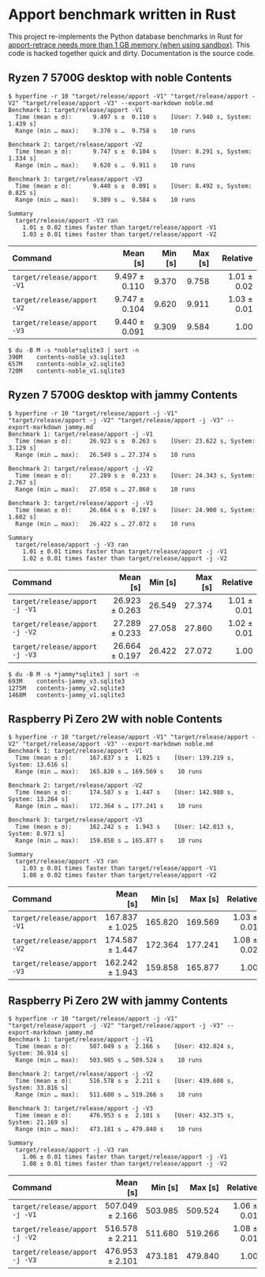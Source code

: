 Apport benchmark written in Rust
================================

This project re-implements the Python database benchmarks in Rust for
[apport-retrace needs more than 1 GB memory (when using sandbox)](https://bugs.launchpad.net/ubuntu/+source/apport/+bug/2073787).
This code is hacked together quick and dirty. Documentation is the source code.

## Ryzen 7 5700G desktop with noble Contents

```
$ hyperfine -r 10 "target/release/apport -V1" "target/release/apport -V2" "target/release/apport -V3" --export-markdown noble.md
Benchmark 1: target/release/apport -V1
  Time (mean ± σ):      9.497 s ±  0.110 s    [User: 7.940 s, System: 1.439 s]
  Range (min … max):    9.370 s …  9.758 s    10 runs

Benchmark 2: target/release/apport -V2
  Time (mean ± σ):      9.747 s ±  0.104 s    [User: 8.291 s, System: 1.334 s]
  Range (min … max):    9.620 s …  9.911 s    10 runs

Benchmark 3: target/release/apport -V3
  Time (mean ± σ):      9.440 s ±  0.091 s    [User: 8.492 s, System: 0.825 s]
  Range (min … max):    9.309 s …  9.584 s    10 runs

Summary
  target/release/apport -V3 ran
    1.01 ± 0.02 times faster than target/release/apport -V1
    1.03 ± 0.01 times faster than target/release/apport -V2
```

| Command | Mean [s] | Min [s] | Max [s] | Relative |
|:---|---:|---:|---:|---:|
| `target/release/apport -V1` | 9.497 ± 0.110 | 9.370 | 9.758 | 1.01 ± 0.02 |
| `target/release/apport -V2` | 9.747 ± 0.104 | 9.620 | 9.911 | 1.03 ± 0.01 |
| `target/release/apport -V3` | 9.440 ± 0.091 | 9.309 | 9.584 | 1.00 |

```
$ du -B M -s *noble*sqlite3 | sort -n
390M	contents-noble_v3.sqlite3
657M	contents-noble_v2.sqlite3
720M	contents-noble_v1.sqlite3
```

## Ryzen 7 5700G desktop with jammy Contents

```
$ hyperfine -r 10 "target/release/apport -j -V1" "target/release/apport -j -V2" "target/release/apport -j -V3" --export-markdown jammy.md
Benchmark 1: target/release/apport -j -V1
  Time (mean ± σ):     26.923 s ±  0.263 s    [User: 23.622 s, System: 3.129 s]
  Range (min … max):   26.549 s … 27.374 s    10 runs

Benchmark 2: target/release/apport -j -V2
  Time (mean ± σ):     27.289 s ±  0.233 s    [User: 24.343 s, System: 2.767 s]
  Range (min … max):   27.058 s … 27.860 s    10 runs

Benchmark 3: target/release/apport -j -V3
  Time (mean ± σ):     26.664 s ±  0.197 s    [User: 24.900 s, System: 1.602 s]
  Range (min … max):   26.422 s … 27.072 s    10 runs

Summary
  target/release/apport -j -V3 ran
    1.01 ± 0.01 times faster than target/release/apport -j -V1
    1.02 ± 0.01 times faster than target/release/apport -j -V2
```

| Command | Mean [s] | Min [s] | Max [s] | Relative |
|:---|---:|---:|---:|---:|
| `target/release/apport -j -V1` | 26.923 ± 0.263 | 26.549 | 27.374 | 1.01 ± 0.01 |
| `target/release/apport -j -V2` | 27.289 ± 0.233 | 27.058 | 27.860 | 1.02 ± 0.01 |
| `target/release/apport -j -V3` | 26.664 ± 0.197 | 26.422 | 27.072 | 1.00 |

```
$ du -B M -s *jammy*sqlite3 | sort -n
693M	contents-jammy_v3.sqlite3
1275M	contents-jammy_v2.sqlite3
1468M	contents-jammy_v1.sqlite3
```

## Raspberry Pi Zero 2W with noble Contents

```
$ hyperfine -r 10 "target/release/apport -V1" "target/release/apport -V2" "target/release/apport -V3" --export-markdown noble.md
Benchmark 1: target/release/apport -V1
  Time (mean ± σ):     167.837 s ±  1.025 s    [User: 139.219 s, System: 13.616 s]
  Range (min … max):   165.820 s … 169.569 s    10 runs

Benchmark 2: target/release/apport -V2
  Time (mean ± σ):     174.587 s ±  1.447 s    [User: 142.980 s, System: 13.264 s]
  Range (min … max):   172.364 s … 177.241 s    10 runs

Benchmark 3: target/release/apport -V3
  Time (mean ± σ):     162.242 s ±  1.943 s    [User: 142.013 s, System: 8.973 s]
  Range (min … max):   159.858 s … 165.877 s    10 runs

Summary
  target/release/apport -V3 ran
    1.03 ± 0.01 times faster than target/release/apport -V1
    1.08 ± 0.02 times faster than target/release/apport -V2
```

| Command | Mean [s] | Min [s] | Max [s] | Relative |
|:---|---:|---:|---:|---:|
| `target/release/apport -V1` | 167.837 ± 1.025 | 165.820 | 169.569 | 1.03 ± 0.01 |
| `target/release/apport -V2` | 174.587 ± 1.447 | 172.364 | 177.241 | 1.08 ± 0.02 |
| `target/release/apport -V3` | 162.242 ± 1.943 | 159.858 | 165.877 | 1.00 |

## Raspberry Pi Zero 2W with jammy Contents

```
$ hyperfine -r 10 "target/release/apport -j -V1" "target/release/apport -j -V2" "target/release/apport -j -V3" --export-markdown jammy.md
Benchmark 1: target/release/apport -j -V1
  Time (mean ± σ):     507.049 s ±  2.166 s    [User: 432.024 s, System: 36.914 s]
  Range (min … max):   503.985 s … 509.524 s    10 runs

Benchmark 2: target/release/apport -j -V2
  Time (mean ± σ):     516.578 s ±  2.211 s    [User: 439.608 s, System: 33.816 s]
  Range (min … max):   511.680 s … 519.266 s    10 runs

Benchmark 3: target/release/apport -j -V3
  Time (mean ± σ):     476.953 s ±  2.101 s    [User: 432.375 s, System: 21.169 s]
  Range (min … max):   473.181 s … 479.840 s    10 runs

Summary
  target/release/apport -j -V3 ran
    1.06 ± 0.01 times faster than target/release/apport -j -V1
    1.08 ± 0.01 times faster than target/release/apport -j -V2
```

| Command | Mean [s] | Min [s] | Max [s] | Relative |
|:---|---:|---:|---:|---:|
| `target/release/apport -j -V1` | 507.049 ± 2.166 | 503.985 | 509.524 | 1.06 ± 0.01 |
| `target/release/apport -j -V2` | 516.578 ± 2.211 | 511.680 | 519.266 | 1.08 ± 0.01 |
| `target/release/apport -j -V3` | 476.953 ± 2.101 | 473.181 | 479.840 | 1.00 |
